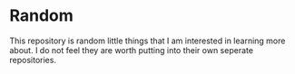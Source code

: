 # Random

This repository is random little things that I am interested in learning more about.  I do not feel they are
worth putting into their own seperate repositories.
